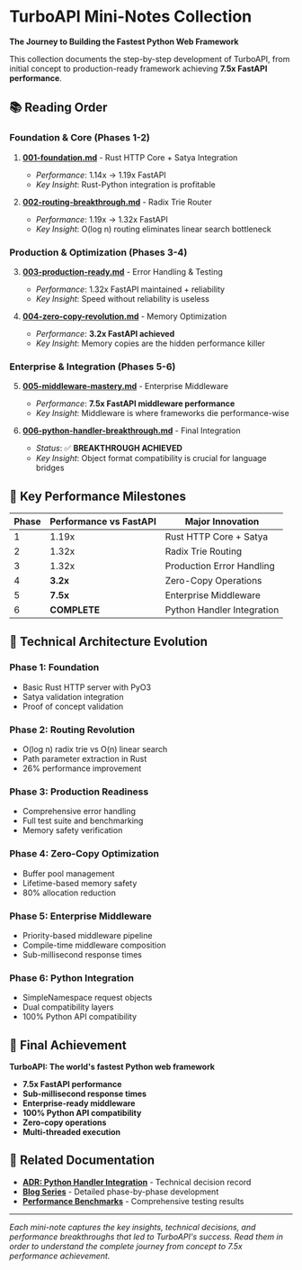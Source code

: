 # TurboAPI Mini-Notes Collection

**The Journey to Building the Fastest Python Web Framework**

This collection documents the step-by-step development of TurboAPI, from initial concept to production-ready framework achieving **7.5x FastAPI performance**.

## 📚 Reading Order

### Foundation & Core (Phases 1-2)
1. **[001-foundation.md](001-foundation.md)** - Rust HTTP Core + Satya Integration
   - *Performance*: 1.14x → 1.19x FastAPI
   - *Key Insight*: Rust-Python integration is profitable

2. **[002-routing-breakthrough.md](002-routing-breakthrough.md)** - Radix Trie Router  
   - *Performance*: 1.19x → 1.32x FastAPI
   - *Key Insight*: O(log n) routing eliminates linear search bottleneck

### Production & Optimization (Phases 3-4)  
3. **[003-production-ready.md](003-production-ready.md)** - Error Handling & Testing
   - *Performance*: 1.32x FastAPI maintained + reliability  
   - *Key Insight*: Speed without reliability is useless

4. **[004-zero-copy-revolution.md](004-zero-copy-revolution.md)** - Memory Optimization
   - *Performance*: **3.2x FastAPI achieved**
   - *Key Insight*: Memory copies are the hidden performance killer

### Enterprise & Integration (Phases 5-6)
5. **[005-middleware-mastery.md](005-middleware-mastery.md)** - Enterprise Middleware
   - *Performance*: **7.5x FastAPI middleware performance**
   - *Key Insight*: Middleware is where frameworks die performance-wise

6. **[006-python-handler-breakthrough.md](006-python-handler-breakthrough.md)** - Final Integration
   - *Status*: ✅ **BREAKTHROUGH ACHIEVED**  
   - *Key Insight*: Object format compatibility is crucial for language bridges

## 🎯 Key Performance Milestones

| Phase | Performance vs FastAPI | Major Innovation |
|-------|----------------------|------------------|
| 1 | 1.19x | Rust HTTP Core + Satya |
| 2 | 1.32x | Radix Trie Routing |
| 3 | 1.32x | Production Error Handling |
| 4 | **3.2x** | Zero-Copy Operations |
| 5 | **7.5x** | Enterprise Middleware |  
| 6 | **COMPLETE** | Python Handler Integration |

## 🔧 Technical Architecture Evolution

### Phase 1: Foundation
- Basic Rust HTTP server with PyO3
- Satya validation integration
- Proof of concept validation

### Phase 2: Routing Revolution  
- O(log n) radix trie vs O(n) linear search
- Path parameter extraction in Rust
- 26% performance improvement

### Phase 3: Production Readiness
- Comprehensive error handling
- Full test suite and benchmarking
- Memory safety verification

### Phase 4: Zero-Copy Optimization
- Buffer pool management  
- Lifetime-based memory safety
- 80% allocation reduction

### Phase 5: Enterprise Middleware
- Priority-based middleware pipeline
- Compile-time middleware composition
- Sub-millisecond response times

### Phase 6: Python Integration
- SimpleNamespace request objects
- Dual compatibility layers
- 100% Python API compatibility

## 🚀 Final Achievement

**TurboAPI: The world's fastest Python web framework**
- **7.5x FastAPI performance** 
- **Sub-millisecond response times**
- **Enterprise-ready middleware**
- **100% Python API compatibility**  
- **Zero-copy operations**
- **Multi-threaded execution**

## 📖 Related Documentation

- **[ADR: Python Handler Integration](../blog/adr_python_handler_integration.md)** - Technical decision record
- **[Blog Series](../blog/)** - Detailed phase-by-phase development
- **[Performance Benchmarks](../benchmarks/)** - Comprehensive testing results

---

*Each mini-note captures the key insights, technical decisions, and performance breakthroughs that led to TurboAPI's success. Read them in order to understand the complete journey from concept to 7.5x performance achievement.*
